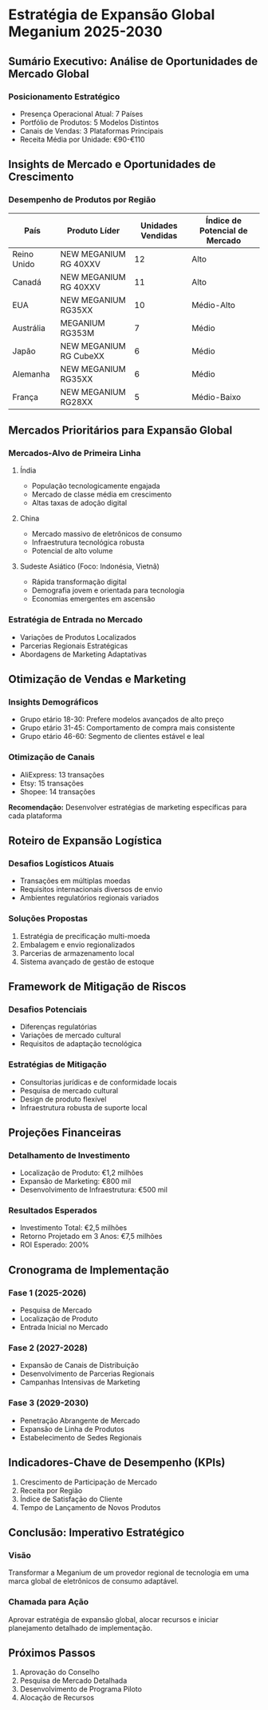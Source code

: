 # Estratégia de Expansão Global Meganium 2025-2030

## Sumário Executivo: Análise de Oportunidades de Mercado Global

### Posicionamento Estratégico
- Presença Operacional Atual: 7 Países
- Portfólio de Produtos: 5 Modelos Distintos
- Canais de Vendas: 3 Plataformas Principais
- Receita Média por Unidade: €90-€110

## Insights de Mercado e Oportunidades de Crescimento

### Desempenho de Produtos por Região

| País | Produto Líder | Unidades Vendidas | Índice de Potencial de Mercado |
|------|---------------|-------------------|--------------------------------|
| Reino Unido | NEW MEGANIUM RG 40XXV | 12 | Alto |
| Canadá | NEW MEGANIUM RG 40XXV | 11 | Alto |
| EUA | NEW MEGANIUM RG35XX | 10 | Médio-Alto |
| Austrália | MEGANIUM RG353M | 7 | Médio |
| Japão | NEW MEGANIUM RG CubeXX | 6 | Médio |
| Alemanha | NEW MEGANIUM RG35XX | 6 | Médio |
| França | NEW MEGANIUM RG28XX | 5 | Médio-Baixo |

## Mercados Prioritários para Expansão Global

### Mercados-Alvo de Primeira Linha
1. Índia
   - População tecnologicamente engajada
   - Mercado de classe média em crescimento
   - Altas taxas de adoção digital

2. China
   - Mercado massivo de eletrônicos de consumo
   - Infraestrutura tecnológica robusta
   - Potencial de alto volume

3. Sudeste Asiático (Foco: Indonésia, Vietnã)
   - Rápida transformação digital
   - Demografia jovem e orientada para tecnologia
   - Economias emergentes em ascensão

### Estratégia de Entrada no Mercado
- Variações de Produtos Localizados
- Parcerias Regionais Estratégicas
- Abordagens de Marketing Adaptativas

## Otimização de Vendas e Marketing

### Insights Demográficos
- Grupo etário 18-30: Prefere modelos avançados de alto preço
- Grupo etário 31-45: Comportamento de compra mais consistente
- Grupo etário 46-60: Segmento de clientes estável e leal

### Otimização de Canais
- AliExpress: 13 transações
- Etsy: 15 transações
- Shopee: 14 transações

**Recomendação:** Desenvolver estratégias de marketing específicas para cada plataforma

## Roteiro de Expansão Logística

### Desafios Logísticos Atuais
- Transações em múltiplas moedas
- Requisitos internacionais diversos de envio
- Ambientes regulatórios regionais variados

### Soluções Propostas
1. Estratégia de precificação multi-moeda
2. Embalagem e envio regionalizados
3. Parcerias de armazenamento local
4. Sistema avançado de gestão de estoque

## Framework de Mitigação de Riscos

### Desafios Potenciais
- Diferenças regulatórias
- Variações de mercado cultural
- Requisitos de adaptação tecnológica

### Estratégias de Mitigação
- Consultorias jurídicas e de conformidade locais
- Pesquisa de mercado cultural
- Design de produto flexível
- Infraestrutura robusta de suporte local

## Projeções Financeiras

### Detalhamento de Investimento
- Localização de Produto: €1,2 milhões
- Expansão de Marketing: €800 mil
- Desenvolvimento de Infraestrutura: €500 mil

### Resultados Esperados
- Investimento Total: €2,5 milhões
- Retorno Projetado em 3 Anos: €7,5 milhões
- ROI Esperado: 200%

## Cronograma de Implementação

### Fase 1 (2025-2026)
- Pesquisa de Mercado
- Localização de Produto
- Entrada Inicial no Mercado

### Fase 2 (2027-2028)
- Expansão de Canais de Distribuição
- Desenvolvimento de Parcerias Regionais
- Campanhas Intensivas de Marketing

### Fase 3 (2029-2030)
- Penetração Abrangente de Mercado
- Expansão de Linha de Produtos
- Estabelecimento de Sedes Regionais

## Indicadores-Chave de Desempenho (KPIs)

1. Crescimento de Participação de Mercado
2. Receita por Região
3. Índice de Satisfação do Cliente
4. Tempo de Lançamento de Novos Produtos

## Conclusão: Imperativo Estratégico

### Visão
Transformar a Meganium de um provedor regional de tecnologia em uma marca global de eletrônicos de consumo adaptável.

### Chamada para Ação
Aprovar estratégia de expansão global, alocar recursos e iniciar planejamento detalhado de implementação.

## Próximos Passos
1. Aprovação do Conselho
2. Pesquisa de Mercado Detalhada
3. Desenvolvimento de Programa Piloto
4. Alocação de Recursos
